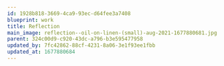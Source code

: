 ```yaml
---
id: 1928b818-3669-4ca9-93ec-d64fee3a7408
blueprint: work
title: Reflection
main_image: reflection--oil-on-linen-(small)-aug-2021-1677880681.jpg
parent: 324c00d9-c920-43dc-a796-b3e595477958
updated_by: 7fc42862-88cf-4231-8a06-3e1f93ee1fbb
updated_at: 1677880684
---
```

